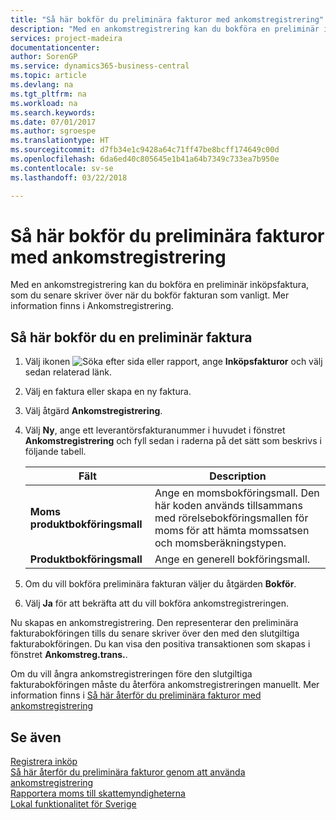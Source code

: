 ```yaml
---
title: "Så här bokför du preliminära fakturor med ankomstregistrering"
description: "Med en ankomstregistrering kan du bokföra en preliminär inköpsfaktura, som du senare skriver över när du bokför fakturan som vanligt."
services: project-madeira
documentationcenter: 
author: SorenGP
ms.service: dynamics365-business-central
ms.topic: article
ms.devlang: na
ms.tgt_pltfrm: na
ms.workload: na
ms.search.keywords: 
ms.date: 07/01/2017
ms.author: sgroespe
ms.translationtype: HT
ms.sourcegitcommit: d7fb34e1c9428a64c71ff47be8bcff174649c00d
ms.openlocfilehash: 6da6ed40c805645e1b41a64b7349c733ea7b950e
ms.contentlocale: sv-se
ms.lasthandoff: 03/22/2018

---
```

# <a name="post-preliminary-invoices-by-using-inward-registration"></a>Så här bokför du preliminära fakturor med ankomstregistrering
Med en ankomstregistrering kan du bokföra en preliminär inköpsfaktura, som du senare skriver över när du bokför fakturan som vanligt. Mer information finns i Ankomstregistrering.  

## <a name="to-post-a-preliminary-invoice"></a>Så här bokför du en preliminär faktura  

1.  Välj ikonen ![Söka efter sida eller rapport](../../media/ui-search/search_small.png "ikonen Söka efter sida eller rapport"), ange **Inköpsfakturor** och välj sedan relaterad länk.  
2.  Välj en faktura eller skapa en ny faktura.  
3.  Välj åtgärd **Ankomstregistrering**.  
4.  Välj **Ny**, ange ett leverantörsfakturanummer i huvudet i fönstret **Ankomstregistrering** och fyll sedan i raderna på det sätt som beskrivs i följande tabell.  

    |Fält|Description|  
    |---------------------------------|---------------------------------------|  
    |**Moms produktbokföringsmall**|Ange en momsbokföringsmall. Den här koden används tillsammans med rörelsebokföringsmallen för moms för att hämta momssatsen och momsberäkningstypen.|  
    |**Produktbokföringsmall**|Ange en generell bokföringsmall.|  

5.  Om du vill bokföra preliminära fakturan väljer du åtgärden **Bokför**.  
6.  Välj **Ja** för att bekräfta att du vill bokföra ankomstregistreringen.  

Nu skapas en ankomstregistrering. Den representerar den preliminära fakturabokföringen tills du senare skriver över den med den slutgiltiga fakturabokföringen. Du kan visa den positiva transaktionen som skapas i fönstret **Ankomstreg.trans.**.  

Om du vill ångra ankomstregistreringen före den slutgiltiga fakturabokföringen måste du återföra ankomstregistreringen manuellt. Mer information finns i [Så här återför du preliminära fakturor med ankomstregistrering](how-to-reverse-preliminary-invoices-by-using-inward-registration.md)  

## <a name="see-also"></a>Se även  
 [Registrera inköp](../../purchasing-how-record-purchases.md)   
 [Så här återför du preliminära fakturor genom att använda ankomstregistrering](how-to-reverse-preliminary-invoices-by-using-inward-registration.md)   
 [Rapportera moms till skattemyndigheterna](../../finance-how-report-vat.md)   
 [Lokal funktionalitet för Sverige](sweden-local-functionality.md)

